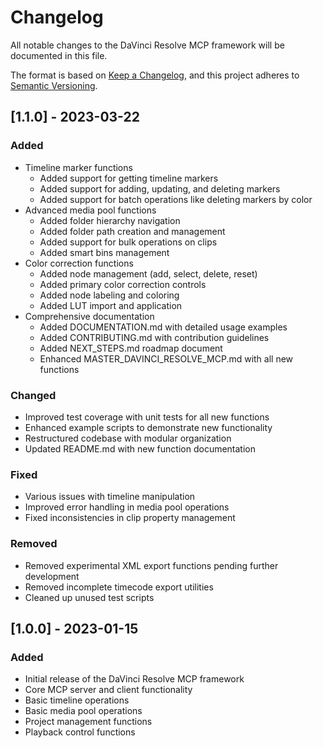 # Changelog

All notable changes to the DaVinci Resolve MCP framework will be documented in this file.

The format is based on [Keep a Changelog](https://keepachangelog.com/en/1.0.0/),
and this project adheres to [Semantic Versioning](https://semver.org/spec/v2.0.0.html).

## [1.1.0] - 2023-03-22

### Added
- Timeline marker functions
  - Added support for getting timeline markers
  - Added support for adding, updating, and deleting markers
  - Added support for batch operations like deleting markers by color
- Advanced media pool functions
  - Added folder hierarchy navigation
  - Added folder path creation and management
  - Added support for bulk operations on clips
  - Added smart bins management
- Color correction functions
  - Added node management (add, select, delete, reset)
  - Added primary color correction controls
  - Added node labeling and coloring
  - Added LUT import and application
- Comprehensive documentation
  - Added DOCUMENTATION.md with detailed usage examples
  - Added CONTRIBUTING.md with contribution guidelines
  - Added NEXT_STEPS.md roadmap document
  - Enhanced MASTER_DAVINCI_RESOLVE_MCP.md with all new functions

### Changed
- Improved test coverage with unit tests for all new functions
- Enhanced example scripts to demonstrate new functionality
- Restructured codebase with modular organization
- Updated README.md with new function documentation

### Fixed
- Various issues with timeline manipulation
- Improved error handling in media pool operations
- Fixed inconsistencies in clip property management

### Removed
- Removed experimental XML export functions pending further development
- Removed incomplete timecode export utilities
- Cleaned up unused test scripts

## [1.0.0] - 2023-01-15

### Added
- Initial release of the DaVinci Resolve MCP framework
- Core MCP server and client functionality
- Basic timeline operations
- Basic media pool operations
- Project management functions
- Playback control functions 